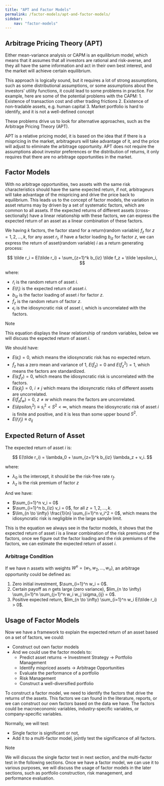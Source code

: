 ```yaml
---
title: "APT and Factor Models"
permalink: /factor-models/apt-and-factor-models/
sidebar:
    nav: "factor-models"
---
```


## Arbitrage Pricing Theory (APT)

Either mean-variance analysis or CAPM is an equilibrium model, which means that it assumes that all investors are rational and risk-averse, and they all have the same information and act in their own best interest, and the market will achieve certain equilibrium.

This approach is logically sound, but it requires a lot of strong assumptions, such as some distributional assumptions, or some assumptions about the investors' utility functions, it could lead to some problems in practice. For example, here are some of the potential problems with the CAPM: 1. Existence of transaction cost and other trading frictions
2. Existence of non-tradable assets, e.g. human capital
3. Market portfolio is hard to identify, and it is not a well-defined concept

These problems drive us to look for alternative approaches, such as the Arbitrage Pricing Theory (APT).

APT is a relative pricing model, it is based on the idea that if there is a mispricing in the market, arbitrageurs will take advantage of it, and the price will adjust to eliminate the arbitrage opportunity. APT does not require the assumptions about investor preferences or the distribution of returns, it only requires that there are no arbitrage opportunities in the market.

## Factor Models

With no arbitrage opportunities, two assets with the same risk characteristics should have the same expected return, if not, arbitrageurs will take advantage of the mispricing and drive the price back to equilibrium. This leads us to the concept of factor models, the variation in asset returns may by driven by a set of systematic factors, which are common to all assets. If the expected returns of different assets (cross-sectionally) have a linear relationship with these factors, we can express the expected return of an asset as a linear combination of these factors.

We having $k$ factors, the factor stand for a return(random variable) $f_z$ for $z=1,2,...,k$, for any asset $r_i$, if have a factor loading $b_{iz}$ for factor $z$, we can express the return of asset(random variable) $i$ as a return generating process:

$$
\tilde r_i = E(\tilde r_i) + \sum_{z=1}^k b_{iz} \tilde f_z + \tilde \epsilon_i,
$$

where:

- $\tilde r_i$ is the random return of asset $i$.
- $E(\tilde r_i)$ is the expected return of asset $i$.
- $b_{iz}$ is the factor loading of asset $i$ for factor $z$.
- $\tilde f_z$ is the random return of factor $z$.
- $\epsilon_i$ is the idiosyncratic risk of asset $i$, which is uncorrelated with the factors.

>[!NOTE]
> This equation displays the linear relationship of random variables, below we will discuss the expected return of asset $i$.

We should have:

- $E(\tilde \epsilon_i) = 0$, which means the idiosyncratic risk has no expected return.
- $\tilde f_z$ has a zero mean and variance of 1, $E(\tilde f_z) = 0$ and $E(\tilde f_z^2) = 1$, which means the factors are standardized.
- $E(\tilde \epsilon_i \tilde f_z) = 0$, which means the idiosyncratic risk is uncorrelated with the factors.
- $E(\tilde \epsilon_i \tilde \epsilon_j) = 0$, $i \neq j$ which means the idiosyncratic risks of different assets are uncorrelated.
- $E(\tilde f_z \tilde f_w) = 0$, $z \neq w$ which means the factors are uncorrelated.
- $E(\tilde epsilon_i ^2) \equiv s_i^2 < S^2 < \infty$, which means the idiosyncratic risk of asset $i$ is finite and positive, and it is less than some upper bound $S^2$.
- $E(\tilde r_i \tilde r_j) \equiv \sigma_{ij}$

## Expected Return of Asset

The expected return of asset $i$ is:

$$
E(\tilde r_i) = \lambda_0 + \sum_{z=1}^k b_{iz} \lambda_z + v_i.
$$

where:

- $\lambda_0$ is the intercept, it should be the risk-free rate $r_f$.
- $\lambda_z$ is the risk premium of factor $z$

And we have:

- $\sum_{i=1}^n v_i = 0$
- $\sum_{i=1}^n b_{iz} v_i = 0$, for all $z=1,2,...,k$.
- $\lim_{n \to \infty} \frac{1}{n} \sum_{i=1}^n v_i^2 = 0$, which means the idiosyncratic risk is negligible in the large sample limit.

This is the equation we always see in the factor models, it shows that the expected return of asset $i$ is a linear combination of the risk premiums of the factors, once we figure out the factor loading and the risk premiums of the factors, we can estimate the expected return of asset $i$.

### Arbitrage Condition

If we have n assets with weights $W^n = (w_1, w_2, \ldots, w_n)$, an arbitrage opportunity could be defined as:

1. Zero initial investment, $\sum_{i=1}^n w_i = 0$.
2. Certain payoff as $n$ gets large (zero variance), $lim_{n \to \infty} \sum_{i=1}^n \sum_{j=1}^n w_i w_j \sigma_{ij} = 0$.
3. Positive expected return, $lim_{n \to \infty} \sum_{i=1}^n w_i E(\tilde r_i) > 0$.

## Usage of Factor Models

Now we have a framework to explain the expected return of an asset based on a set of factors, we could:

- Construct out own factor models
- And we could use the factor models to:
    - Predict asset returns -> Investment Strategy -> Portfolio Management
    - Identify mispriced assets -> Arbitrage Opportunities
    - Evaluate the performance of a portfolio
    - Risk Management
    - Construct a well-diversified portfolio

To construct a factor model, we need to identify the factors that drive the returns of the assets. This factors we can found in the literature, reports, or we can construct our own factors based on the data we have. The factors could be macroeconomic variables, industry-specific variables, or company-specific variables.

Normally, we will test:

- Single factor is significant or not,
- Add it to a multi-factor model, jointly test the significance of all factors.

>[!NOTE]
>We will discuss the single factor test in next section, and the multi-factor test in the following sections. Once we have a factor model, we can use it to various purposes, we will discuss the usage of factor models in the later sections, such as portfolio construction, risk management, and performance evaluation.

